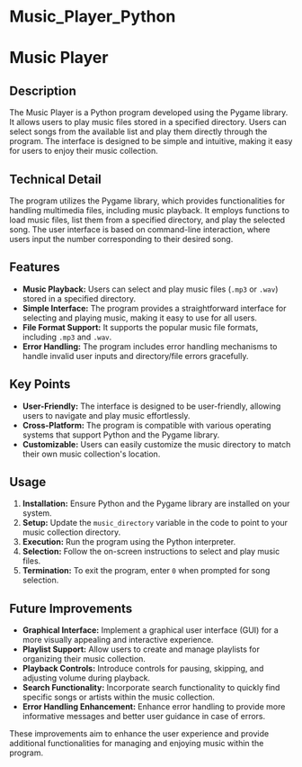 # Music_Player_Python
 
# Music Player

## Description

The Music Player is a Python program developed using the Pygame library. It allows users to play music files stored in a specified directory. Users can select songs from the available list and play them directly through the program. The interface is designed to be simple and intuitive, making it easy for users to enjoy their music collection.

## Technical Detail

The program utilizes the Pygame library, which provides functionalities for handling multimedia files, including music playback. It employs functions to load music files, list them from a specified directory, and play the selected song. The user interface is based on command-line interaction, where users input the number corresponding to their desired song.

## Features

- **Music Playback:** Users can select and play music files (`.mp3` or `.wav`) stored in a specified directory.
- **Simple Interface:** The program provides a straightforward interface for selecting and playing music, making it easy to use for all users.
- **File Format Support:** It supports the popular music file formats, including `.mp3` and `.wav`.
- **Error Handling:** The program includes error handling mechanisms to handle invalid user inputs and directory/file errors gracefully.

## Key Points

- **User-Friendly:** The interface is designed to be user-friendly, allowing users to navigate and play music effortlessly.
- **Cross-Platform:** The program is compatible with various operating systems that support Python and the Pygame library.
- **Customizable:** Users can easily customize the music directory to match their own music collection's location.

## Usage

1. **Installation:** Ensure Python and the Pygame library are installed on your system.
2. **Setup:** Update the `music_directory` variable in the code to point to your music collection directory.
3. **Execution:** Run the program using the Python interpreter.
4. **Selection:** Follow the on-screen instructions to select and play music files.
5. **Termination:** To exit the program, enter `0` when prompted for song selection.

## Future Improvements

- **Graphical Interface:** Implement a graphical user interface (GUI) for a more visually appealing and interactive experience.
- **Playlist Support:** Allow users to create and manage playlists for organizing their music collection.
- **Playback Controls:** Introduce controls for pausing, skipping, and adjusting volume during playback.
- **Search Functionality:** Incorporate search functionality to quickly find specific songs or artists within the music collection.
- **Error Handling Enhancement:** Enhance error handling to provide more informative messages and better user guidance in case of errors.

These improvements aim to enhance the user experience and provide additional functionalities for managing and enjoying music within the program.
